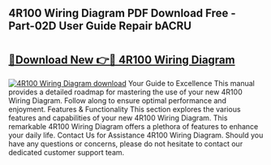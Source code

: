 ## 4R100 Wiring Diagram PDF Download Free - Part-02D User Guide Repair bACRU

# <h2><a href="http://dfjo8qz.blite.top/?on=4R100+Wiring+Diagram">🔗Download New 👉🔴 4R100 Wiring Diagram</a></h2>

[![4R100 Wiring Diagram download](https://i.imgur.com/lujVjoI.png)](http://dfjo8qz.blite.top/?on=4R100+Wiring+Diagram)
Your Guide to Excellence This manual provides a detailed roadmap for mastering the use of your new 4R100 Wiring Diagram. Follow along to ensure optimal performance and enjoyment. Features & Functionality This section explores the various features and capabilities of your new 4R100 Wiring Diagram. This remarkable 4R100 Wiring Diagram offers a plethora of features to enhance your daily life. Contact Us for Assistance 4R100 Wiring Diagram. Should you have any questions or concerns, please do not hesitate to contact our dedicated customer support team.
